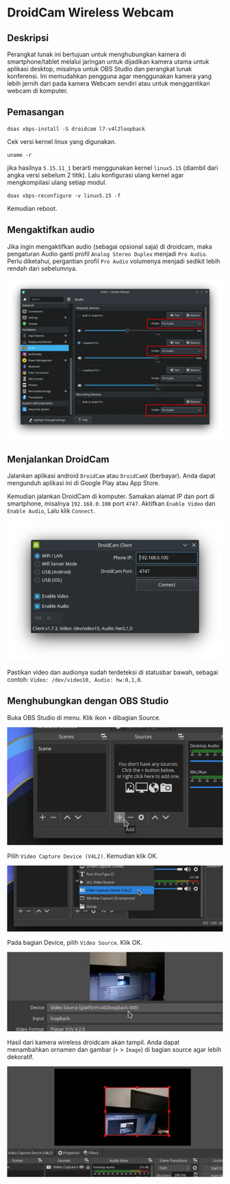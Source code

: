 # DroidCam Wireless Webcam

## Deskripsi

Perangkat lunak ini bertujuan untuk menghubungkan kamera di smartphone/tablet melalui jaringan untuk dijadikan kamera utama untuk aplikasi desktop, misalnya untuk OBS Studio dan perangkat lunak konferensi. Ini memudahkan pengguna agar menggunakan kamera yang lebih jernih dari pada kamera Webcam sendiri atau untuk menggantikan webcam di komputer.

## Pemasangan

```
doas xbps-install -S droidcam l7-v4l2loopback
```

Cek versi kernel linux yang digunakan.

```
uname -r
```

jika hasilnya `5.15.11_1` berarti menggunakan kernel `linux5.15` (diambil dari angka versi sebelum 2 titik). Lalu konfigurasi ulang kernel agar mengkompilasi ulang setiap modul.

```
doas xbps-reconfigure -v linux5.15 -f
```

Kemudian reboot.

## Mengaktifkan audio

Jika ingin mengaktifkan audio (sebagai opsional saja) di droidcam, maka pengaturan Audio ganti profil `Analog Stereo Duplex` menjadi `Pro Audio`. Perlu diketahui, pergantian profil `Pro Audio` volumenya menjadi sedikit lebih rendah dari sebelumnya.

![PRO Audio Pipewire LangitKetujuh](../media/image/audio-settings-langitketujuh-id.webp)

## Menjalankan DroidCam

Jalankan aplikasi android `DroidCam` atau `DroidCamX` (berbayar). Anda dapat mengunduh aplikasi ini di Google Play atau App Store.

Kemudian jalankan DroidCam di komputer. Samakan alamat IP dan port di smartphone, misalnya `192.168.0.100` port `4747`. Aktifkan `Enable Video` dan `Enable Audio`, Lalu klik `Connect`.

![DroidCAM LangitKetujuh](../media/image/droidcam-langitketujuh-id.webp)

Pastikan video dan audionya sudah terdeteksi di statusbar bawah, sebagai contoh: `Video: /dev/video10, Audio: hw:0,1,0`.

## Menghubungkan dengan OBS Studio

Buka OBS Studio di menu. Klik ikon `+` dibagian Source.

![DroidCAM OBS LangitKetujuh](../media/image/droidcam-obs-langitketujuh-id-1.webp)

Pilih `Video Capture Device (V4L2)`. Kemudian klik OK.

![DroidCAM OBS LangitKetujuh](../media/image/droidcam-obs-langitketujuh-id-2.webp)

Pada bagian Device, pilih `Video Source`. Klik OK.

![DroidCAM OBS LangitKetujuh](../media/image/droidcam-obs-langitketujuh-id-3.webp)

Hasil dari kamera wireless droidcam akan tampil. Anda dapat menambahkan ornamen dan gambar (`+` > `Image`) di bagian source agar lebih dekoratif.

![DroidCAM OBS LangitKetujuh](../media/image/droidcam-obs-langitketujuh-id-4.webp)
